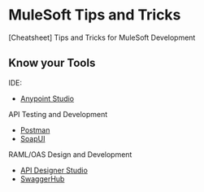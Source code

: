 # MuleSoft Tips and Tricks
[Cheatsheet] Tips and Tricks for MuleSoft Development



## Know your Tools

IDE:
- [Anypoint Studio](https://www.mulesoft.com/lp/dl/studio)

API Testing and Development
- [Postman](https://www.getpostman.com/downloads/)
- [SoapUI](https://www.soapui.org/downloads/soapui.html)

RAML/OAS Design and Development
- [API Designer Studio](https://www.mulesoft.com/platform/api/anypoint-designer)
- [SwaggerHub](https://swagger.io/tools/swaggerhub/)
